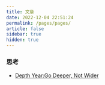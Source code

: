```yaml
---
title: 文章
date: 2022-12-04 22:51:24
permalink: /pages/pages/
article: false
sidebar: true
hidden: true
---
```



### 思考

- [Depth Year:Go Deeper, Not Wider](https://www.raptitude.com/2017/12/go-deeper-not-wider/)